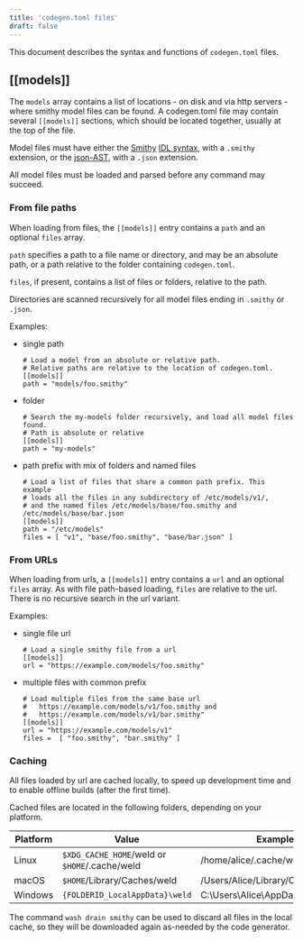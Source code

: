 ```yaml
---
title: 'codegen.toml files'
draft: false
---
```


This document describes the syntax and functions of `codegen.toml` files.

## [[models]]

The `models` array contains a list of locations - on disk and via http servers - where smithy model files can be found. A codegen.toml file may contain several `[[models]]` sections, which should be located together, usually at the top of the file.

Model files must have either the [Smithy](https://awslabs.github.io/smithy/index.html) [IDL syntax](https://awslabs.github.io/smithy/1.0/spec/core/idl.html), with a `.smithy` extension, or the [json-AST](https://awslabs.github.io/smithy/1.0/spec/core/json-ast.html), with a `.json` extension.

All model files must be loaded and parsed before any command may succeed.

### From file paths

When loading from files, the `[[models]]` entry contains a `path` and an optional `files` array.

`path` specifies a path to a file name or directory, and may be an absolute path, or a path relative to the folder containing `codegen.toml`.

`files`, if present, contains a list of files or folders, relative to the path.

Directories are scanned recursively for all model files ending in `.smithy` or `.json`.

Examples:

- single path
  ```
  # Load a model from an absolute or relative path.
  # Relative paths are relative to the location of codegen.toml.
  [[models]]
  path = "models/foo.smithy"
  ```
- folder

  ```
  # Search the my-models folder recursively, and load all model files found.
  # Path is absolute or relative
  [[models]]
  path = "my-models"
  ```

- path prefix with mix of folders and named files

  ```
  # Load a list of files that share a common path prefix. This example
  # loads all the files in any subdirectory of /etc/models/v1/,
  # and the named files /etc/models/base/foo.smithy and /etc/models/base/bar.json
  [[models]]
  path = "/etc/models"
  files = [ "v1", "base/foo.smithy", "base/bar.json" ]
  ```

### From URLs

When loading from urls, a `[[models]]` entry contains a `url` and an optional `files` array.
As with file path-based loading, `files` are relative to the url. There is no recursive search in the url variant.

Examples:

- single file url

  ```
  # Load a single smithy file from a url
  [[models]]
  url = "https://example.com/models/foo.smithy"
  ```

- multiple files with common prefix

  ```
  # Load multiple files from the same base url
  #   https://example.com/models/v1/foo.smithy and
  #   https://example.com/models/v1/bar.smithy"
  [[models]]
  url = "https://example.com/models/v1"
  files =  [ "foo.smithy", "bar.smithy" ]
  ```

### Caching

All files loaded by url are cached locally, to speed up development time
and to enable offline builds (after the first time).

Cached files are located in the following folders, depending on your platform.

| Platform | Value                                         | Example                           |
| -------- | --------------------------------------------- | --------------------------------- |
| Linux    | `$XDG_CACHE_HOME`/weld or `$HOME`/.cache/weld | /home/alice/.cache/weld           |
| macOS    | `$HOME`/Library/Caches/weld                   | /Users/Alice/Library/Caches/weld  |
| Windows  | `{FOLDERID_LocalAppData}\weld`                | C:\Users\Alice\AppData\Local\weld |

The command `wash drain smithy` can be used to discard all files in the local cache, so they will be downloaded again as-needed by the code generator.
